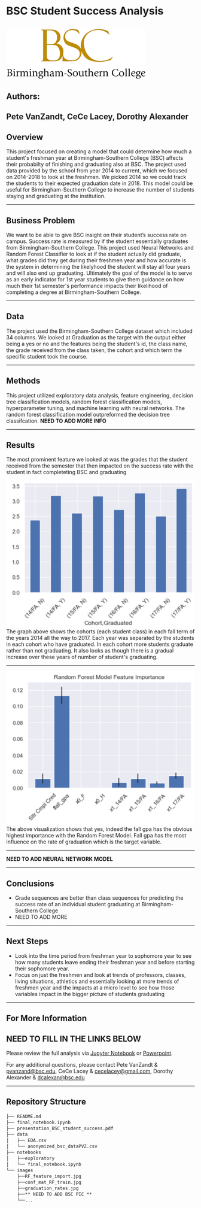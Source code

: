 # BSC Student Success Analysis
![bsc logo](./images/logo.jpg) 
---
## Authors:
Pete VanZandt, CeCe Lacey, Dorothy Alexander
---

## Overview
This project focused on creating a model that could determine how much a student's freshman year at Birmingham-Southern College (BSC) affects their probabilty of finishing and graduating also at BSC. The project used data provided by the school from year 2014 to current, which we focused on 2014-2018 to look at the freshmen. We picked 2014 so we could track the students to their expected graduation date in 2018. This model could be useful for Birmingham-Southern College to increase the number of students staying and graduating at the institution.

---

## Business Problem
We want to be able to give BSC insight on their student’s success rate on campus. Success rate is measured by if the student essentially graduates from Birmingham-Southern College. This project used Neural Networks and Random Forest Classifier to look at if the student actually did graduate, what grades did they get during their freshmen year and how accurate is the system in determining the likelyhood the student will stay all four years and will also end up graduating. Ultimately the goal of the model is to serve as an early indicator for 1st year students to give them guidance on how much their 1st semester's performance impacts their likelihood of completing a degree at Birmingham-Southern College.

---

## Data 
The project used the Birmingham-Southern College dataset which included 34 columns. We looked at Graduation as the target with the output either being a yes or no and the features being the student's id, the class name, the grade received from the class taken, the cohort and which term the specific student took the course.

---

## Methods
This project utilized exploratory data analysis, feature engineering, decision tree classification models, random forest classification models, hyperparameter tuning, and machine learning with neural networks. The random forest classification model outpreformed the decision tree classifcation. **NEED TO ADD MORE INFO**

---

## Results


The most prominent feature we looked at was the grades that the student received from the semester that then impacted on the success rate with the student in fact completeting BSC and graduating

![graduation rates](./images/graduation_rates.jpg)
The graph above shows the cohorts (each student class) in each fall term of the years 2014 all the way to 2017. Each year was separated by the students in each cohort who have graduated. In each cohort more students graduate rather than not graduating. It also looks as though there is a gradual increase over these years of number of student's graduating. 

---

![feature importance](./images/RF_feature_import.jpg)
The above visualization shows that yes, indeed the fall gpa has the obvious highest importance with the Random Forest Model. Fall gpa has the most influence on the rate of graduation which is the target variable. 

---
**NEED TO ADD NEURAL NETWORK MODEL**

---

## Conclusions
* Grade sequences are better than class sequences for predicting the success rate of an individual student graduating at Birmingham-Southern College
* NEED TO ADD MORE

---

## Next Steps
* Look into the time period from freshman year to sophomore year to see how many students leave ending their freshman year and before starting their sophomore year. 
* Focus on just the freshmen and look at trends of professors, classes, living situations, athletics and essentially looking at more trends of freshmen year and the impacts at a micro level to see how those variables impact in the bigger picture of students graduating

---

## For More Information

## NEED TO FILL IN THE LINKS BELOW ##
Please review the full analysis via [Jupyter Notebook](./notebooks/final_notebook.ipynb) or [Powerpoint](./Chocolate_Rating_Analysis.pdf).

For any additional questions, please contact Pete VanZandt & pvanzand@bsc.edu, CeCe Lacey & cecelacey@gmail.com, Dorothy Alexander & dcalexan@bsc.edu

---
## Repository Structure
```
├── README.md                               
├── final_notebook.ipynb                    
├── presentation_BSC_student_success.pdf     
├── data                                    
│   ├── EDA.csv
│   └── anonymized_bsc_dataPVZ.csv
├── notebooks 
│   ├──exploratory
│   └── final_notebook.ipynb
└── images                                 
    ├──RF_feature_import.jpg 
    ├──conf_mat_RF_train.jpg
    ├──graduation_rates.jpg
    ├──** NEED TO ADD BSC PIC **
    └──...
